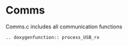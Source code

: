 # Comms
Comms.c includes all communication functions

```{eval-rst}
.. doxygenfunction:: process_USB_rx
```